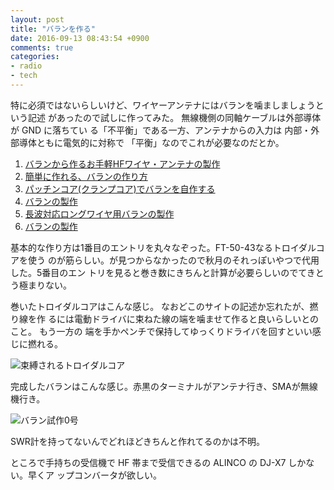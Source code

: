 ```yaml
---
layout: post
title: "バランを作る"
date: 2016-09-13 08:43:54 +0900
comments: true
categories: 
- radio
- tech
---
```


特に必須ではないらしいけど、ワイヤーアンテナにはバランを噛ましましょうという記述
があったので試しに作ってみた。 無線機側の同軸ケーブルは外部導体が GND に落ちてい
る「不平衡」である一方、アンテナからの入力は 内部・外部導体ともに電気的に対称で
「平衡」なのでこれが必要なのだとか。

1. [バランから作るお手軽HFワイヤ・アンテナの製作](http://www.geocities.jp/gomafu_club/ham/wireant/wireant.html)
2. [簡単に作れる、バランの作り方](http://mk1502.web.fc2.com/sokuteiki/barun.htm)
3. [パッチンコア(クランプコア)でバランを自作する](http://mk1502.web.fc2.com/sokuteiki/barun.htm)
4. [バランの製作](http://www.geocities.jp/bfgyjl3284/Balun.htm)
5. [長波対応ロングワイヤ用バランの製作](http://www.ndxc.org/tech/horibapdf/000811-001.pdf)
6. [バランの製作](http://www.na.rim.or.jp/~ja3haw/NO58B.PDF)

基本的な作り方は1番目のエントリを丸々なぞった。FT-50-43なるトロイダルコアを使う
のが筋らしい。が見つからなかったので秋月のそれっぽいやつで代用した。5番目のエン
トリを見ると巻き数にきちんと計算が必要らしいのでてきとう極まりない。

巻いたトロイダルコアはこんな感じ。 なおどこのサイトの記述か忘れたが、撚り線を作
るには電動ドライバに束ねた線の端を噛ませて作ると良いらしいとのこと。 もう一方の
端を手かペンチで保持してゆっくりドライバを回すといい感じに撚れる。

![束縛されるトロイダルコア](/images/2016-09-13/bounded-toroidal-core.jpg)

完成したバランはこんな感じ。赤黒のターミナルがアンテナ行き、SMAが無線機行き。

![バラン試作0号](/images/2016-09-13/balun-0.jpg)

SWR計を持ってないんでどれほどきちんと作れてるのかは不明。

ところで手持ちの受信機で HF 帯まで受信できるの ALINCO の DJ-X7 しかない。早くア
ップコンバータが欲しい。
